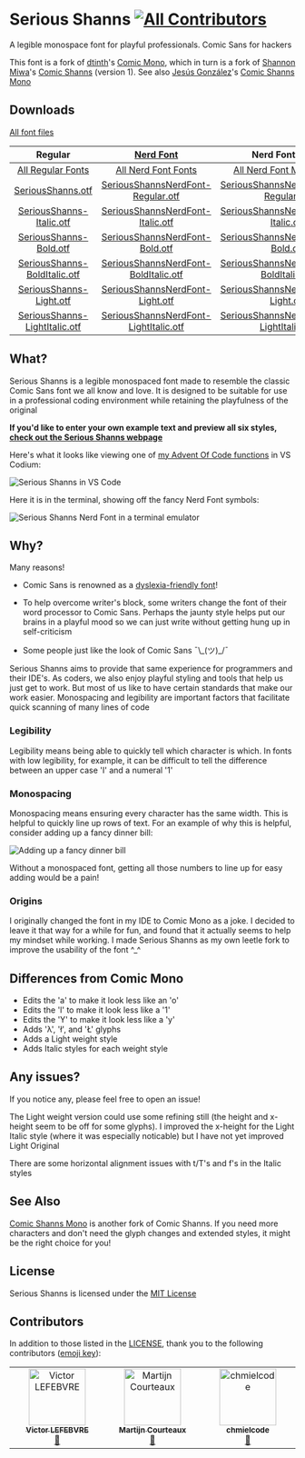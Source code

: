 # Serious Shanns [![All Contributors](https://img.shields.io/github/all-contributors/kaBeech/serious-shanns?color=ee8449&style=flat-square)](#contributors)

A legible monospace font for playful professionals. Comic Sans for hackers

This font is a fork of [dtinth](https://github.com/dtinth)'s [Comic Mono](https://github.com/dtinth/comic-mono-font), which in turn is a fork of [Shannon Miwa](https://github.com/shannpersand)'s [Comic Shanns](https://github.com/shannpersand/comic-shanns) (version 1). See also [Jesús González](https://github.com/jesusmgg)'s [Comic Shanns Mono](https://github.com/jesusmgg/comic-shanns-mono)

## Downloads

[All font files](https://kaBeech.github.io/serious-shanns/SeriousShanns/SeriousShanns.zip)

|                                                 Regular                                                 |                              [Nerd Font](https://www.nerdfonts.com/)                              |                              Nerd Font Mono                            |                              Nerd Font Propo                              |
| :-------------------------------------------------------------------------------------------------------------: | :-----------------------------------------------------------------------------------------------: | :-----------------------------------------------------------------------------------------------: | :-----------------------------------------------------------------------------------------------: |
|            [All Regular Fonts](https://kaBeech.github.io/serious-shanns/SeriousShanns/SeriousShannsOTF.zip)            | [All Nerd Font Fonts](https://kaBeech.github.io/serious-shanns/SeriousShanns/SeriousShannsNerdFont.zip) | [All Nerd Font Mono Fonts](https://kaBeech.github.io/serious-shanns/SeriousShanns/SeriousShannsNerdFontMono.zip) | [All Nerd Font Propo Fonts](https://kaBeech.github.io/serious-shanns/SeriousShanns/SeriousShannsNerdFontPropo.zip) |
|            [SeriousShanns.otf](https://kaBeech.github.io/serious-shanns/SeriousShanns/otf/SeriousShanns-Regular.otf)            | [SeriousShannsNerdFont-Regular.otf](https://kaBeech.github.io/serious-shanns/SeriousShanns/nerdfont/SeriousShannsNerdFont-Regular.otf) | [SeriousShannsNerdFontMono-Regular.otf](https://kaBeech.github.io/serious-shanns/SeriousShanns/nerdfont/SeriousShannsNerdFontMono-Regular.otf) | [SeriousShannsNerdFontPropo-Regular.otf](https://kaBeech.github.io/serious-shanns/SeriousShanns/nerdfont/SeriousShannsNerdFontPropo-Regular.otf) |
|      [SeriousShanns-Italic.otf](https://kaBeech.github.io/serious-shanns/SeriousShanns/otf/SeriousShanns-Italic.otf)     | [SeriousShannsNerdFont-Italic.otf](https://kaBeech.github.io/serious-shanns/SeriousShanns/nerdfont/SeriousShannsNerdFont-Italic.otf) | [SeriousShannsNerdFontMono-Italic.otf](https://kaBeech.github.io/serious-shanns/SeriousShanns/nerdfont/SeriousShannsNerdFontMono-Italic.otf) | [SeriousShannsNerdFontPropo-Italic.otf](https://kaBeech.github.io/serious-shanns/SeriousShanns/nerdfont/SeriousShannsNerdFontPropo-Italic.otf) |
|        [SeriousShanns-Bold.otf](https://kaBeech.github.io/serious-shanns/SeriousShanns/otf/SeriousShanns-Bold.otf)       | [SeriousShannsNerdFont-Bold.otf](https://kaBeech.github.io/serious-shanns/SeriousShanns/nerdfont/SeriousShannsNerdFont-Bold.otf) | [SeriousShannsNerdFontMono-Bold.otf](https://kaBeech.github.io/serious-shanns/SeriousShanns/nerdfont/SeriousShannsNerdFontMono-Bold.otf) | [SeriousShannsNerdFontPropo-Bold.otf](https://kaBeech.github.io/serious-shanns/SeriousShanns/nerdfont/SeriousShannsNerdFontPropo-Bold.otf) |
|  [SeriousShanns-BoldItalic.otf](https://kaBeech.github.io/serious-shanns/SeriousShanns/otf/SeriousShanns-BoldItalic.otf)  | [SeriousShannsNerdFont-BoldItalic.otf](https://kaBeech.github.io/serious-shanns/SeriousShanns/nerdfont/SeriousShannsNerdFont-BoldItalic.otf) | [SeriousShannsNerdFontMono-BoldItalic.otf](https://kaBeech.github.io/serious-shanns/SeriousShanns/nerdfont/SeriousShannsNerdFontMono-BoldItalic.otf) | [SeriousShannsNerdFontPropo-BoldItalic.otf](https://kaBeech.github.io/serious-shanns/SeriousShanns/nerdfont/SeriousShannsNerdFontPropo-BoldItalic.otf) |
|       [SeriousShanns-Light.otf](https://kaBeech.github.io/serious-shanns/SeriousShanns/otf/SeriousShanns-Light.otf)       | [SeriousShannsNerdFont-Light.otf](https://kaBeech.github.io/serious-shanns/SeriousShanns/nerdfont/SeriousShannsNerdFont-Light.otf) | [SeriousShannsNerdFontMono-Light.otf](https://kaBeech.github.io/serious-shanns/SeriousShanns/nerdfont/SeriousShannsNerdFontMono-Light.otf) | [SeriousShannsNerdFontPropo-Light.otf](https://kaBeech.github.io/serious-shanns/SeriousShanns/nerdfont/SeriousShannsNerdFontPropo-Light.otf) |
| [SeriousShanns-LightItalic.otf](https://kaBeech.github.io/serious-shanns/SeriousShanns/otf/SeriousShanns-LightItalic.otf) | [SeriousShannsNerdFont-LightItalic.otf](https://kaBeech.github.io/serious-shanns/SeriousShanns/nerdfont/SeriousShannsNerdFont-LightItalic.otf) | [SeriousShannsNerdFontMono-LightItalic.otf](https://kaBeech.github.io/serious-shanns/SeriousShanns/nerdfont/SeriousShannsNerdFontMono-LightItalic.otf) | [SeriousShannsNerdFontPropo-LightItalic.otf](https://kaBeech.github.io/serious-shanns/SeriousShanns/nerdfont/SeriousShannsNerdFontPropo-LightItalic.otf) |

## What?

Serious Shanns is a legible monospaced font made to resemble the classic Comic Sans font we all know and love. It is designed to be suitable for use in a professional coding environment while retaining the playfulness of the original

**If you'd like to enter your own example text and preview all six styles, [check out the Serious Shanns webpage](https://kaBeech.github.io/serious-shanns)**

Here's what it looks like viewing one of [my Advent Of Code functions](https://github.com/kaBeech/Advent-Of-Code) in VS Codium:

![Serious Shanns in VS Code](https://kaBeech.github.io/serious-shanns/vscExample.png "Serious Shanns in VS Codium")

Here it is in the terminal, showing off the fancy Nerd Font symbols:

![Serious Shanns Nerd Font in a terminal emulator](https://kaBeech.github.io/serious-shanns/nerdFontExample.png "Serious Shanns in Kitty with Starship")

## Why?

Many reasons!

- Comic Sans is renowned as a [dyslexia-friendly font](https://www.nothingcomicaboutdyslexia.com/)!

- To help overcome writer's block, some writers change the font of their word processor to Comic Sans. Perhaps the jaunty style helps put our brains in a playful mood so we can just write without getting hung up in self-criticism

- Some people just like the look of Comic Sans ¯&#92;\_(ツ)\_/¯

Serious Shanns aims to provide that same experience for programmers and their IDE's. As coders, we also enjoy playful styling and tools that help us just get to work. But most of us like to have certain standards that make our work easier. Monospacing and legibility are important factors that facilitate quick scanning of many lines of code

### Legibility

Legibility means being able to quickly tell which character is which. In fonts with low legibility, for example, it can be difficult to tell the difference between an upper case 'I' and a numeral '1'

### Monospacing

Monospacing means ensuring every character has the same width. This is helpful to quickly line up rows of text. For an example of why this is helpful, consider adding up a fancy dinner bill:

![Adding up a fancy dinner bill](https://kaBeech.github.io/serious-shanns/fancyDinner.png "Adding up a fancy dinner bill")

Without a monospaced font, getting all those numbers to line up for easy adding would be a pain!

### Origins

I originally changed the font in my IDE to Comic Mono as a joke. I decided to leave it that way for a while for fun, and found that it actually seems to help my mindset while working. I made Serious Shanns as my own leetle fork to improve the usability of the font ^\_^

## Differences from Comic Mono

- Edits the 'a' to make it look less like an 'o'
- Edits the 'l' to make it look less like a '1'
- Edits the 'Y' to make it look less like a 'y'
- Adds 'λ', 'ł', and 'Ł' glyphs
- Adds a Light weight style
- Adds Italic styles for each weight style

## Any issues?

If you notice any, please feel free to open an issue!

The Light weight version could use some refining still (the height
and x-height seem to be off for some glyphs). I improved the x-height
for the Light Italic style (where it was especially noticable) but I
have not yet improved Light Original

There are some horizontal alignment issues with t/T's and f's in the Italic styles

## See Also

[Comic Shanns Mono](https://github.com/jesusmgg/comic-shanns-mono) is another 
fork of Comic Shanns. If you need more characters and don't need the glyph 
changes and extended styles, it might be the right choice for you!

## License

Serious Shanns is licensed under the [MIT License](LICENSE)

## Contributors

In addition to those listed in the [LICENSE](LICENSE), thank you to the
following contributors
([emoji key](https://allcontributors.org/docs/en/emoji-key)):

<!-- ALL-CONTRIBUTORS-LIST:START - Do not remove or modify this section -->
<!-- prettier-ignore-start -->
<!-- markdownlint-disable -->
<table>
  <tbody>
    <tr>
      <td align="center" valign="top" width="14.28%"><a href="https://github.com/vic1707"><img src="https://avatars.githubusercontent.com/u/28602203?v=4?s=100" width="100px;" alt="Victor LEFEBVRE"/><br /><sub><b>Victor LEFEBVRE</b></sub></a><br /><a href="#bug-vic1707" title="Bug reports">🐛</a></td>
      <td align="center" valign="top" width="14.28%"><a href="https://silvernode.io"><img src="https://avatars.githubusercontent.com/u/845012?v=4?s=100" width="100px;" alt="Martijn Courteaux"/><br /><sub><b>Martijn Courteaux</b></sub></a><br /><a href="#bug-mcourteaux" title="Bug reports">🐛</a></td>
      <td align="center" valign="top" width="14.28%"><a href="https://github.com/chmielcode"><img src="https://avatars.githubusercontent.com/u/45938987?v=4?s=100" width="100px;" alt="chmielcode"/><br /><sub><b>chmielcode</b></sub></a><br /><a href="#ideas-chmielcode" title="Ideas, Planning, & Feedback">🤔</a></td>
    </tr>
  </tbody>
</table>

<!-- markdownlint-restore -->
<!-- prettier-ignore-end -->

<!-- ALL-CONTRIBUTORS-LIST:END -->
